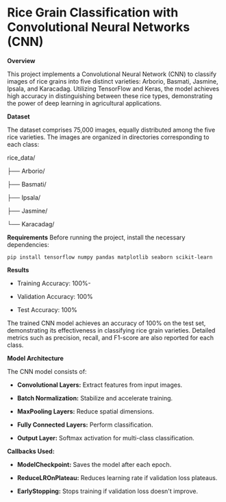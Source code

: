 # Rice Grain Classification with Convolutional Neural Networks (CNN)

**Overview**

This project implements a Convolutional Neural Network (CNN) to classify images of rice grains into five distinct varieties: Arborio, Basmati, Jasmine, Ipsala, and Karacadag. Utilizing TensorFlow and Keras, the model achieves high accuracy in distinguishing between these rice types, demonstrating the power of deep learning in agricultural applications.

**Dataset**

The dataset comprises 75,000 images, equally distributed among the five rice varieties. The images are organized in directories corresponding to each class:

rice_data/

  ├── Arborio/

  ├── Basmati/

  ├── Ipsala/

  ├── Jasmine/

  └── Karacadag/

**Requirements**
Before running the project, install the necessary dependencies:

```pip install tensorflow numpy pandas matplotlib seaborn scikit-learn```

**Results**

- Training Accuracy: 100%-

- Validation Accuracy: 100%

- Test Accuracy: 100%

The trained CNN model achieves an accuracy of 100% on the test set, demonstrating its effectiveness in classifying rice grain varieties. Detailed metrics such as precision, recall, and F1-score are also reported for each class.

**Model Architecture**

The CNN model consists of:

- **Convolutional Layers:** Extract features from input images.

- **Batch Normalization:** Stabilize and accelerate training.

- **MaxPooling Layers:** Reduce spatial dimensions.

- **Fully Connected Layers:** Perform classification.

- **Output Layer:** Softmax activation for multi-class classification.

**Callbacks Used:**

- **ModelCheckpoint:** Saves the model after each epoch.

- **ReduceLROnPlateau:** Reduces learning rate if validation loss plateaus.

- **EarlyStopping:** Stops training if validation loss doesn't improve.

